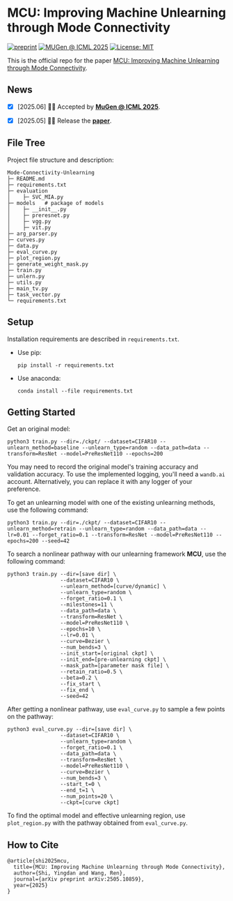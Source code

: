 # MCU: Improving Machine Unlearning through Mode Connectivity

[![preprint](https://img.shields.io/badge/arXiv-2505.10859-B31B1B)](https://arxiv.org/abs/2505.10859) 
[![MUGen @ ICML 2025](https://img.shields.io/badge/MUGen@ICML-2025-blue)](https://openreview.net/forum?id=1PI440bNt5)
[![License: MIT](https://img.shields.io/badge/License-MIT-yellow.svg)](https://opensource.org/licenses/MIT)

This is the official repo for the paper [MCU: Improving Machine Unlearning through Mode Connectivity](https://arxiv.org/abs/2505.10859).



##  News 
- [x] [2025.06] 👏👏 Accepted by [**MuGen @ ICML 2025**](https://openreview.net/forum?id=1PI440bNt5).
- [x] [2025.05] 🚀🚀 Release the [**paper**](https://arxiv.org/abs/2505.10859).


## File Tree

Project file structure and description:

```
Mode-Connectivity-Unlearning
├─ README.md
├─ requirements.txt
├─ evaluation
│    ├─ SVC_MIA.py
├─ models	# package of models
│    ├─ __init__.py
│    ├─ preresnet.py
│    ├─ vgg.py
│    ├─ vit.py
├─ arg_parser.py
├─ curves.py
├─ data.py
├─ eval_curve.py
├─ plot_region.py
├─ generate_weight_mask.py
├─ train.py
├─ unlern.py
├─ utils.py
├─ main_tv.py
├─ task_vector.py
└─ requirements.txt
```

## Setup

Installation requirements are described in `requirements.txt`.

- Use pip:

  ```
  pip install -r requirements.txt
  ```

- Use anaconda:

  ```
  conda install --file requirements.txt
  ```

## Getting Started

Get an original model:

```
python3 train.py --dir=./ckpt/ --dataset=CIFAR10 --unlearn_method=baseline --unlearn_type=random --data_path=data --transform=ResNet --model=PreResNet110 --epochs=200
```

You may need to record the original model's training accuracy and validation accuracy. To use the implemented logging, you'll need a `wandb.ai` account. Alternatively, you can replace it with any logger of your preference.

To get an unlearning model with one of the existing unlearning methods, use the following command:

```
python3 train.py --dir=./ckpt/ --dataset=CIFAR10 --unlearn_method=retrain --unlearn_type=random --data_path=data --lr=0.01 --forget_ratio=0.1 --transform=ResNet --model=PreResNet110 --epochs=200 --seed=42
```

To search a nonlinear pathway with our unlearning framework **MCU**, use the following command:

```
python3 train.py --dir=[save dir] \
                 --dataset=CIFAR10 \
                 --unlearn_method=[curve/dynamic] \
                 --unlearn_type=random \
                 --forget_ratio=0.1 \
                 --milestones=11 \
                 --data_path=data \
                 --transform=ResNet \
                 --model=PreResNet110 \
                 --epochs=10 \
                 --lr=0.01 \
                 --curve=Bezier \
                 --num_bends=3 \
                 --init_start=[original ckpt] \
                 --init_end=[pre-unlearning ckpt] \
                 --mask_path=[parameter mask file] \
                 --retain_ratio=0.5 \
                 --beta=0.2 \
                 --fix_start \
                 --fix_end \
                 --seed=42
```

After getting a nonlinear pathway, use `eval_curve.py` to sample a few points on the pathway:

```
python3 eval_curve.py --dir=[save dir] \
                 --dataset=CIFAR10 \
                 --unlearn_type=random \
                 --forget_ratio=0.1 \
                 --data_path=data \
                 --transform=ResNet \
                 --model=PreResNet110 \
                 --curve=Bezier \
                 --num_bends=3 \
                 --start_t=0 \
                 --end_t=1 \
                 --num_points=20 \
                 --ckpt=[curve ckpt]
```

To find the optimal model and effective unlearning region, use `plot_region.py` with the pathway obtained from `eval_curve.py`.


## How to Cite

```
@article{shi2025mcu,
  title={MCU: Improving Machine Unlearning through Mode Connectivity},
  author={Shi, Yingdan and Wang, Ren},
  journal={arXiv preprint arXiv:2505.10859},
  year={2025}
}
```



